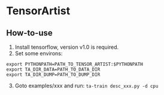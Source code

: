 # TensorArtist

## How-to-use
1. Install tensorflow, version v1.0 is required.
2. Set some environs:

```
export PYTHONPATH=PATH_TO_TENSOR_ARTIST:$PYTHONPATH
export TA_DIR_DATA=PATH_TO_DATA_DIR
export TA_DIR_DUMP=PATH_TO_DUMP_DIR
```

3. Goto examples/xxx and run: `ta-train desc_xxx.py -d cpu`


